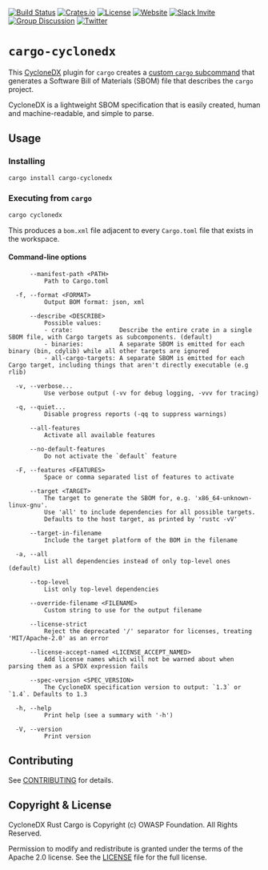 [![Build Status](https://github.com/CycloneDX/cyclonedx-rust-cargo/workflows/Rust%20CI/badge.svg)](https://github.com/CycloneDX/cyclonedx-rust-cargo/actions?workflow=Rust+CI)
[![Crates.io](https://img.shields.io/crates/v/cargo-cyclonedx.svg)](https://crates.io/crates/cargo-cyclonedx)
[![License](https://img.shields.io/badge/license-Apache%202.0-brightgreen.svg)][License]
[![Website](https://img.shields.io/badge/https://-cyclonedx.org-blue.svg)](https://cyclonedx.org/)
[![Slack Invite](https://img.shields.io/badge/Slack-Join-blue?logo=slack&labelColor=393939)](https://cyclonedx.org/slack/invite)
[![Group Discussion](https://img.shields.io/badge/discussion-groups.io-blue.svg)](https://groups.io/g/CycloneDX)
[![Twitter](https://img.shields.io/twitter/url/http/shields.io.svg?style=social&label=Follow)](https://twitter.com/CycloneDX_Spec)

# `cargo-cyclonedx`

This [CycloneDX](https://cyclonedx.org/) plugin for `cargo` creates a [custom `cargo` subcommand](https://doc.rust-lang.org/cargo/reference/external-tools.html#custom-subcommands) that generates a Software Bill of Materials (SBOM) file that describes the `cargo` project.

CycloneDX is a lightweight SBOM specification that is easily created, human and machine-readable, and simple to parse.

## Usage

### Installing

``` bash
cargo install cargo-cyclonedx
```

### Executing from `cargo`

``` bash
cargo cyclonedx
```

This produces a `bom.xml` file adjacent to every `Cargo.toml` file that exists in the workspace.

#### Command-line options

```
      --manifest-path <PATH>
          Path to Cargo.toml

  -f, --format <FORMAT>
          Output BOM format: json, xml

      --describe <DESCRIBE>
          Possible values:
          - crate:             Describe the entire crate in a single SBOM file, with Cargo targets as subcomponents. (default)
          - binaries:          A separate SBOM is emitted for each binary (bin, cdylib) while all other targets are ignored
          - all-cargo-targets: A separate SBOM is emitted for each Cargo target, including things that aren't directly executable (e.g rlib)

  -v, --verbose...
          Use verbose output (-vv for debug logging, -vvv for tracing)

  -q, --quiet...
          Disable progress reports (-qq to suppress warnings)

      --all-features
          Activate all available features

      --no-default-features
          Do not activate the `default` feature

  -F, --features <FEATURES>
          Space or comma separated list of features to activate

      --target <TARGET>
          The target to generate the SBOM for, e.g. 'x86_64-unknown-linux-gnu'.
          Use 'all' to include dependencies for all possible targets.
          Defaults to the host target, as printed by 'rustc -vV'

      --target-in-filename
          Include the target platform of the BOM in the filename

  -a, --all
          List all dependencies instead of only top-level ones (default)

      --top-level
          List only top-level dependencies

      --override-filename <FILENAME>
          Custom string to use for the output filename

      --license-strict
          Reject the deprecated '/' separator for licenses, treating 'MIT/Apache-2.0' as an error

      --license-accept-named <LICENSE_ACCEPT_NAMED>
          Add license names which will not be warned about when parsing them as a SPDX expression fails

      --spec-version <SPEC_VERSION>
          The CycloneDX specification version to output: `1.3` or `1.4`. Defaults to 1.3

  -h, --help
          Print help (see a summary with '-h')

  -V, --version
          Print version
```

## Contributing

See [CONTRIBUTING](../CONTRIBUTING.md) for details.

## Copyright & License

CycloneDX Rust Cargo is Copyright (c) OWASP Foundation. All Rights Reserved.

Permission to modify and redistribute is granted under the terms of the Apache 2.0 license. See the [LICENSE] file for the full license.

[License]: https://github.com/CycloneDX/cyclonedx-rust-cargo/blob/main/LICENSE
